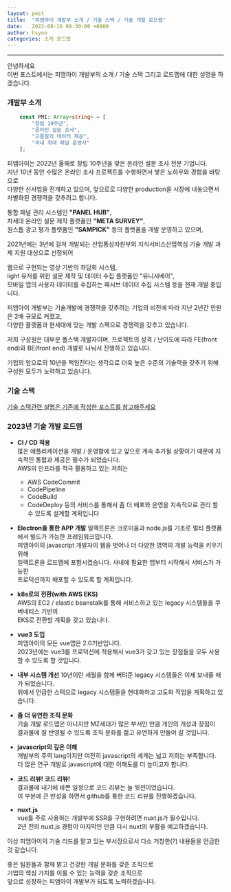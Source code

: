 ```yaml
---
layout: post
title:  "피앰아이 개발부 소개 / 기술 스택 / 기술 개발 로드맵"
date:   2022-08-16 09:30:00 +0900
author: hsyoo
categories: 소개 로드맵
---
```

<hr/>

안녕하세요  
이번 포스트에서는 피앰아이 개발부의 소개 / 기술 스택 그리고 로드맵에 대한 설명을 하겠습니다.

### 개발부 소개

```typescript
    const PMI: Array<string> = [
        "창립 10주년",
        "온라인 설문 조사",
        "고품질의 데이터 제공",
        "국내 최대 패널 운영사"
    ];
```

피앰아이는 2022년 올해로 창립 10주년을 맞은 온라인 설문 조사 전문 기업니다.  
지난 10년 동안 수많은 온라인 조사 프로젝트를 수행하면서 쌓은 노하우와 경험을 바탕으로  
다양한 신사업을 전개하고 있으며, 앞으로로 다양한 production을 시장에 내놓으면서
차별화된 경쟁력을 갖추려고 합니다.

통합 패널 관리 시스템인 **"PANEL HUB"**,  
차세대 온라인 설문 제작 플랫폼인 **"META SURVEY"**,  
원스톱 광고 평가 플랫폼인 **"SAMPICK"** 등의 플랫폼을 개발 운영하고 있으며,

2021년에는 3년에 걸쳐 개발되는 산업통상자원부의 지식서비스산업핵심 기술 개발 과제 지원 대상으로 선정되어

웹으로 구현되는 영상 기반의 좌담회 시스템,  
light 유저를 위한 설문 제작 및 데이터 수집 플랫폼인 "유니서베이",    
모바일 앱의 사용자 데이터를 수집하는 패시브 데이터 수집 시스템 등을
현재 개발 중입니다.

피앰아이 개발부는 기술개발에 경쟁력을 갖추려는 기업의 비전에 따라 
지난 2년간 인원은 2배 규모로 커졌고,  
다양한 플랫폼과 현세대에 맞는 개발 스펙으로 경쟁력을 갖추고 있습니다.

저희 구성원은 대부분 풀스택 개발자이며, 프로젝트의 성격 / 난이도에 따라
FE(front end)와 BE(front end) 개발로 나눠서 진행하고 있습니다.

기업의 앞으로의 10년을 책임진다는 생각으로 더욱 높은 수준의 기술력을 갖추기 위해
구성원 모두가 노력하고 있습니다.

### 기술 스택

[기술 스택관련 설명은 기존에 작성한 포스트를 참고해주세요](/development/stack/2022/08/06/PMI의-기술-스택.html)

### 2023년 기술 개발 로드맵

- **CI / CD 적용**  
    많은 애플리케이션을 개발 / 운영함에 있고 앞으로 계속 추가될 상황이기 때문에
    지속적인 통합과 제공은 필수가 되었습니다.  
    AWS의 인프라를 적극 활용하고 있는 저희는  
    - AWS CodeCommit 
    - CodePipeline 
    - CodeBuild 
    - CodeDeploy
    등의 서비스를 통해서 좀 더 배포와 운영을 지속적으로 관리 할 수 있도록 설계할 계획입니다


- **Electron을 통한 APP 개발**
    일렉트론은 크로미움과 node.js를 기초로 멀티 플랫폼에서 빌드가 가능한 프레임워크입니다.  
    피앰아이의 javascript 개발자이 웹을 벗어나 더 다양한 영역의 개발 능력을 키우기 위해  
    일렉트론을 로드맵에 포함시켰습니다. 사내에 필요한 앱부터 시작해서 서비스가 가능한   
    프로덕션까지 배포할 수 있도록 할 계획입니다.  


- **k8s로의 전환(with AWS EKS)**  
    AWS의 EC2 / elastic beanstalk를 통해 서비스하고 있는 legacy 시스템들을 쿠버네티스 기반의  
    EKS로 전환할 계획을 갖고 있습니다.


- **vue3 도입**  
   피앰아이의 모든 vue앱은 2.0기반입니다.   
   2023년에는 vue3를 프로덕션에 적용해서 vue3가 갖고 있는 장점들을 모두 사용할 수 있도록 할 것입니다.  


- **내부 시스템 개선**
   10년이란 세월을 함께 버텨준 legacy 시스템들은 이제 보내줄 때가 되었습니다.  
   위에서 언급한 스택으로 legacy 시스템들을 현대화하고 고도화 작업을 계획하고 있습니다.


- **좀 더 유연한 조직 문화**  
  기술 개발 로드맵은 아니지만 MZ세대가 많은 부서인 만큼 개인의 개성과 장점이  
  결과물에 잘 반영될 수 있도록 조직 문화를 젊고 유연하게 만들어 갈 것입니다.


- **javascript의 깊은 이해**  
   개발부의 주력 lang이지만 여전히 javascript의 세계는 넓고 저희는 부족합니다.  
   더 많은 연구 개발로 javascript에 대한 이해도를 더 높이고자 합니다.


- **코드 리뷰! 코드 리뷰!**  
   결과물에 내기에 바쁜 일정으로 코드 리뷰는 늘 뒷전이었습니다.  
   이 부분에 큰 반성을 하면서 github를 통한 코드 리뷰를 진행하겠습니다.


- **nuxt.js**  
   vue를 주로 사용하는 개발부에 SSR을 구현하려면 nuxt.js가 필수입니다.  
   2년 전의 nuxt.js 경험이 마지막인 만큼 다시 nuxt의 부활을 예고하겠습니다.


이상 피앰아이의 기술 리드를 맡고 있는 부서장으로서 다소 거창한(?) 내용들을 언급한 것 같습니다.  

좋은 팀원들과 함께 밝고 건강한 개발 문화를 갖춘 조직으로  
기업의 핵심 가치를 이룰 수 있는 능력을 갖춘 조직으로  
앞으로 성장하는 피앰아이 개발부가 되도록 노력하겠습니다.





